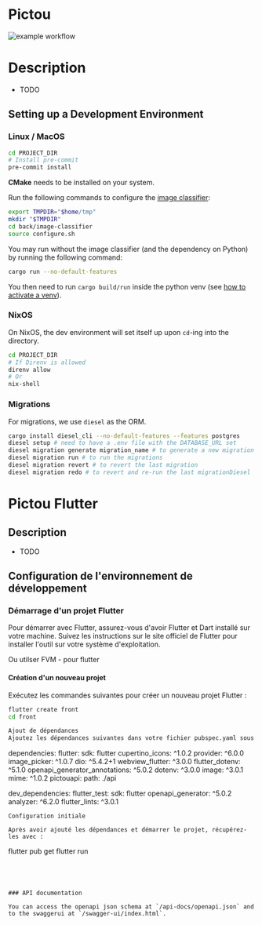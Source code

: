 # Pictou

![example workflow](https://github.com/tistech0/Pictou/actions/workflows/mirror.yml/badge.svg)

# Description

- TODO

## Setting up a Development Environment

### Linux / MacOS
```sh
cd PROJECT_DIR
# Install pre-commit
pre-commit install
```

**CMake** needs to be installed on your system.

Run the following commands to configure the [image classifier](./back/image-classifier/):

```sh
export TMPDIR="$home/tmp"
mkdir "$TMPDIR"
cd back/image-classifier
source configure.sh
```

You may run without the image classifier (and the dependency on Python) by running the following command:
```sh
cargo run --no-default-features
```

You then need to run `cargo build/run` inside the python venv (see [how to activate a venv](https://docs.python.org/3/tutorial/venv.html#creating-virtual-environments)).

### NixOS

On NixOS, the dev environment will set itself up upon `cd`-ing into the directory.

```sh
cd PROJECT_DIR
# If Direnv is allowed
direnv allow
# Or
nix-shell
```

### Migrations
For migrations, we use `diesel` as the ORM.
```sh
cargo install diesel_cli --no-default-features --features postgres
diesel setup # need to have a .env file with the DATABASE_URL set
diesel migration generate migration_name # to generate a new migration
diesel migration run # to run the migrations
diesel migration revert # to revert the last migration
diesel migration redo # to revert and re-run the last migrationDiesel
```

# Pictou Flutter
## Description

- TODO

## Configuration de l'environnement de développement

### Démarrage d'un projet Flutter

Pour démarrer avec Flutter, assurez-vous d'avoir Flutter et Dart installé sur votre machine. Suivez les instructions sur le site officiel de Flutter pour installer l'outil sur votre système d'exploitation.

Ou utilser FVM - pour flutter
#### Création d'un nouveau projet

Exécutez les commandes suivantes pour créer un nouveau projet Flutter :

```sh
flutter create front
cd front

Ajout de dépendances
Ajoutez les dépendances suivantes dans votre fichier pubspec.yaml sous la section dependencies :

```
dependencies:
  flutter:
    sdk: flutter
  cupertino_icons: ^1.0.2
  provider: ^6.0.0
  image_picker: ^1.0.7
  dio: ^5.4.2+1
  webview_flutter: ^3.0.0
  flutter_dotenv: ^5.1.0
  openapi_generator_annotations: ^5.0.2
  dotenv: ^3.0.0
  image: ^3.0.1
  mime: ^1.0.2
  pictouapi:
    path: ./api

dev_dependencies:
  flutter_test:
    sdk: flutter
  openapi_generator: ^5.0.2
  analyzer: ^6.2.0
  flutter_lints: ^3.0.1
```
Configuration initiale

Après avoir ajouté les dépendances et démarrer le projet, récupérez-les avec :

```
flutter pub get
flutter run
```




### API documentation

You can access the openapi json schema at `/api-docs/openapi.json` and to the swaggerui at `/swagger-ui/index.html`.

